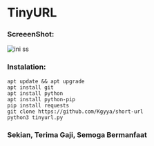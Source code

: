# TinyURL
  ### ScreeenShot:
![ini ss](https://github.com/Kgyya/short-url/blob/main/)
  ### Instalation:
```
apt update && apt upgrade
apt install git
apt install python
apt install python-pip
pip install requests
git clone https://github.com/Kgyya/short-url
python3 tinyurl.py
```
  ### Sekian, Terima Gaji, Semoga Bermanfaat
